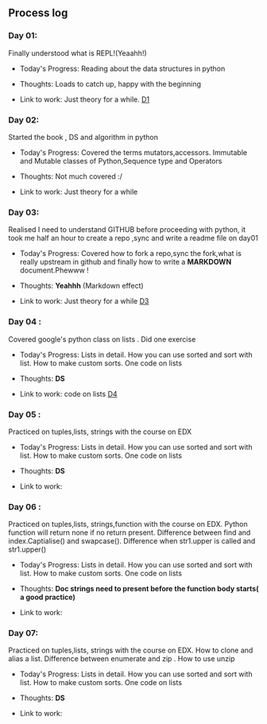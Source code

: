 Process log
---------------------- 
 ### Day 01: 
 
 Finally understood what is REPL!(Yeaahh!)
 
 * Today's Progress: Reading about the data structures in python

 * Thoughts: Loads to catch up, happy with the beginning

 * Link to work: Just theory for a while. [D1](https://github.com/PioTi/100DaysOfCode/tree/master/Day1)
 
 ### Day 02: 
 
 Started the book , DS and algorithm in python
 
 * Today's Progress: Covered the terms mutators,accessors. Immutable and Mutable classes of Python,Sequence type and Operators

 * Thoughts: Not much covered :/

 * Link to work: Just theory for a while
 
  
 ### Day 03: 
 
 Realised I need to understand GITHUB before proceeding with python, it took me half an hour to create a repo ,sync and write a readme file on day01
 
 * Today's Progress: Covered how to fork a repo,sync the fork,what is really upstream in github and finally how to write a **MARKDOWN** document.Phewww !

 * Thoughts: **Yeahhh** (Markdown effect)

 * Link to work: Just theory for a while [D3](https://github.com/PioTi/100DaysOfCode/tree/master/Day3)
 
 ### Day 04 :
 Covered google's python class on lists . Did one exercise
 * Today's Progress: Lists in detail. How you can use sorted and sort with list. How to make custom sorts. One code on lists

 * Thoughts: **DS** 

 * Link to work: code on lists [D4](https://github.com/PioTi/100DaysOfCode/tree/master/Day4)
 
 ### Day 05 :
 Practiced on tuples,lists, strings with the course on EDX
 * Today's Progress: Lists in detail. How you can use sorted and sort with list. How to make custom sorts. One code on lists

 * Thoughts: **DS** 

 * Link to work: 
 
 ### Day 06 :
 Practiced on tuples,lists, strings,function with the course on EDX. Python function will return none if no return present. Difference between find and index.Captialise() and swapcase(). Difference when str1.upper is called and str1.upper()
 * Today's Progress: Lists in detail. How you can use sorted and sort with list. How to make custom sorts. One code on lists

 * Thoughts: **Doc strings need to present before the function body starts( a good practice)** 

 * Link to work: 
 
 
  
 ### Day 07:
 Practiced on tuples,lists, strings with the course on EDX. How to clone and alias a list. Difference between enumerate and zip . How to use unzip
 * Today's Progress: Lists in detail. How you can use sorted and sort with list. How to make custom sorts. One code on lists

 * Thoughts: **DS** 

 * Link to work: 